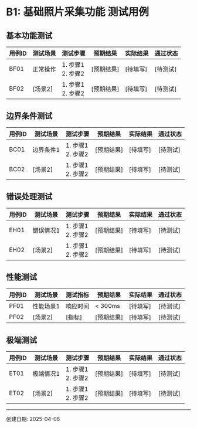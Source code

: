 # B1: 基础照片采集功能 测试用例

## 基本功能测试

| 用例ID | 测试场景 | 测试步骤 | 预期结果 | 实际结果 | 通过状态 |
|-------|---------|---------|---------|---------|---------|
| BF01 | 正常操作 | 1. 步骤1<br>2. 步骤2 | [预期结果] | [待填写] | [待测试] |
| BF02 | [场景2] | 1. 步骤1<br>2. 步骤2 | [预期结果] | [待填写] | [待测试] |

## 边界条件测试

| 用例ID | 测试场景 | 测试步骤 | 预期结果 | 实际结果 | 通过状态 |
|-------|---------|---------|---------|---------|---------|
| BC01 | 边界条件1 | 1. 步骤1<br>2. 步骤2 | [预期结果] | [待填写] | [待测试] |
| BC02 | [场景2] | 1. 步骤1<br>2. 步骤2 | [预期结果] | [待填写] | [待测试] |

## 错误处理测试

| 用例ID | 测试场景 | 测试步骤 | 预期结果 | 实际结果 | 通过状态 |
|-------|---------|---------|---------|---------|---------|
| EH01 | 错误情况1 | 1. 步骤1<br>2. 步骤2 | [预期结果] | [待填写] | [待测试] |
| EH02 | [场景2] | 1. 步骤1<br>2. 步骤2 | [预期结果] | [待填写] | [待测试] |

## 性能测试

| 用例ID | 测试场景 | 测试指标 | 预期结果 | 实际结果 | 通过状态 |
|-------|---------|---------|---------|---------|---------|
| PF01 | 性能场景1 | 响应时间 | < 300ms | [待填写] | [待测试] |
| PF02 | [场景2] | [指标] | [预期结果] | [待填写] | [待测试] |

## 极端测试

| 用例ID | 测试场景 | 测试步骤 | 预期结果 | 实际结果 | 通过状态 |
|-------|---------|---------|---------|---------|---------|
| ET01 | 极端情况1 | 1. 步骤1<br>2. 步骤2 | [预期结果] | [待填写] | [待测试] |
| ET02 | [场景2] | 1. 步骤1<br>2. 步骤2 | [预期结果] | [待填写] | [待测试] |

---

创建日期: 2025-04-06
